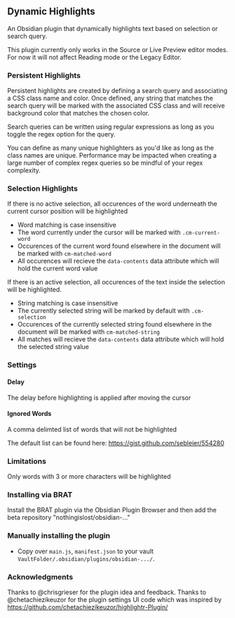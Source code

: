 ## Dynamic Highlights

An Obsidian plugin that dynamically highlights text based on selection or search query.

This plugin currently only works in the Source or Live Preview editor modes. For now it will not affect Reading mode or the Legacy Editor.

### Persistent Highlights

Persistent highlights are created by defining a search query and associating a CSS class name and color. Once defined, any string that matches the search query will be marked with the associated CSS class and will receive background color that matches the chosen color.

Search queries can be written using regular expressions as long as you toggle the regex option for the query.

You can define as many unique highlighters as you'd like as long as the class names are unique. Performance may be impacted when creating a large number of complex regex queries so be mindful of your regex complexity.

### Selection Highlights

If there is no active selection, all occurences of the word underneath the current cursor position will be highlighted
- Word matching is case insensitive
- The word currently under the cursor will be marked with `.cm-current-word`
- Occurences of the current word found elsewhere in the document will be marked with `cm-matched-word`
- All occurences will recieve the `data-contents` data attribute which will hold the current word value

If there is an active selection, all occurences of the text inside the selection will be highlighted.
- String matching is case insensitive
- The currently selected string will be marked by default with `.cm-selection`
- Occurences of the currently selected string found elsewhere in the document will be marked with `cm-matched-string`
- All matches will recieve the `data-contents` data attribute which will hold the selected string value

### Settings

#### Delay

The delay before highlighting is applied after moving the cursor

#### Ignored Words

A comma delimted list of words that will not be highlighted

The default list can be found here: https://gist.github.com/sebleier/554280

### Limitations

Only words with 3 or more characters will be highlighted

### Installing via BRAT

Install the BRAT plugin via the Obsidian Plugin Browser and then add the beta repository "nothingislost/obsidian-..."

### Manually installing the plugin

- Copy over `main.js`, `manifest.json` to your vault `VaultFolder/.obsidian/plugins/obsidian-.../`.

### Acknowledgments
Thanks to @chrisgrieser for the plugin idea and feedback. 
Thanks to @chetachiezikeuzor for the plugin settings UI code which was inspired by https://github.com/chetachiezikeuzor/highlightr-Plugin/
